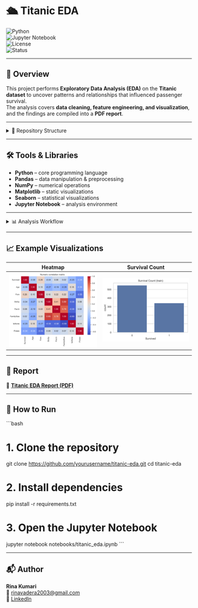 # 🛳 Titanic EDA

![Python](https://img.shields.io/badge/Python-3.8+-blue.svg)  
![Jupyter Notebook](https://img.shields.io/badge/Jupyter-Notebook-orange.svg)  
![License](https://img.shields.io/badge/License-MIT-green.svg)  
![Status](https://img.shields.io/badge/Status-Completed-brightgreen.svg)

---

## 📌 Overview  
This project performs **Exploratory Data Analysis (EDA)** on the **Titanic dataset** to uncover patterns and relationships that influenced passenger survival.  
The analysis covers **data cleaning, feature engineering, and visualization**, and the findings are compiled into a **PDF report**.

---

<details>
<summary>📂 Repository Structure</summary>

```plaintext
titanic-eda/
│
├── data/
│   ├── train.csv
│   ├── test.csv
│   ├── gender_submission.csv
│
├── notebooks/
│   └── titanic_eda.ipynb
│
├── images/
│   ├── Age_distribution.png
│   ├── Survival_Count.png
│   ├── Pclass_VS_Survival.png
│   ├── Fare_distribution.png
│   ├── Fare_by_Pclass_and_Survival.png
│   ├── numeric_correlation_heatmap.png
│
├── reports/
│   └── titanic_eda_report.pdf
│
├── README.md
├── requirements.txt
└── .gitignore
```
</details>

---

## 🛠 Tools & Libraries  

- **Python** – core programming language  
- **Pandas** – data manipulation & preprocessing  
- **NumPy** – numerical operations  
- **Matplotlib** – static visualizations  
- **Seaborn** – statistical visualizations  
- **Jupyter Notebook** – analysis environment  

---

<details>
<summary>📊 Analysis Workflow</summary>

### 1️⃣ Data Loading & Overview  
- Loaded train/test datasets  
- Used `.info()`, `.describe()`, `.head()` for inspection  

### 2️⃣ Data Cleaning  
- Filled missing values (**Age**, **Embarked**, **Fare**)  
- Created new features: `FamilySize`, `IsAlone`  

### 3️⃣ Exploratory Data Analysis  
- Survival distribution by **Sex**, **Pclass**, **Age**, **Fare**  
- Feature correlations via heatmap  

### 4️⃣ Visualization  
- Histograms  
- Bar charts  
- Boxplots  
- Heatmaps  

### 5️⃣ Key Findings  
- **Females** had higher survival rates  
- **First-class** passengers had better chances  
- **Children** had higher survival rates  
- Higher fares correlated with survival  
- Traveling alone lowered survival chances  

</details>

---

## 📈 Example Visualizations  

| Heatmap | Survival Count |
|---------|----------------|
| ![Correlation Heatmap](images/numeric_correlation_heatmap.png) | ![Survival Count](images/Survival_Count.png) |

---

## 📄 Report  
📁 **[Titanic EDA Report (PDF)](reports/titanic_eda_report.pdf)**  

---

## 🚀 How to Run  

\`\`\`bash
# 1. Clone the repository
git clone https://github.com/yourusername/titanic-eda.git
cd titanic-eda

# 2. Install dependencies
pip install -r requirements.txt

# 3. Open the Jupyter Notebook
jupyter notebook notebooks/titanic_eda.ipynb
\`\`\`

---

## 📬 Author  
**Rina Kumari**  
📧 [rinavadera2003@gmail.com](mailto:rinavadera2003@gmail.com)  
🔗 [LinkedIn](https://www.linkedin.com/in/rina-508462249/)  
